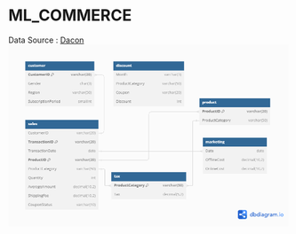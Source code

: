 # ML_COMMERCE
Data Source : [Dacon](https://dacon.io/competitions/official/236222/data)
![db diagram](images/commerce_diagram.png)
